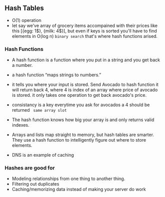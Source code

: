 ## Hash Tables

- O(1) operation
- let say we've array of grocery items accompained with their prices like this [{egg: 1$}, {milk: 4$}], but even if keys is sorted you'll have to find elements in O(log n) `binary search`
that's where hash functions arised.


### Hash Functions
- A hash function is a function where you put in a string and you get
back a number.

- a hash function “maps strings
to numbers.”
- it tells you where your input is stored. Send Avocado to hash function it will return back 4, where 4 is index of an array where price of avocado is stored. it only takes one operation to get back avocado's price.

- consistancy is a key everytime you ask for avocados a 4 should be returned `` same array slot``

- The hash function knows how big your array is and only returns valid
indexes.

- Arrays
and lists map straight to memory, but hash tables are smarter. They use
a hash function to intelligently figure out where to store elements.

- DNS is an example of caching


### Hashes are good for

- Modeling relationships from one thing to another thing.
- Filtering out duplicates
- Caching/memorizing data instead of making your server do work


